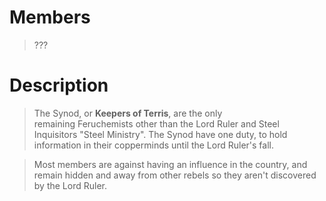 # Members
>???
# Description 
>The Synod, or **Keepers of Terris**, are the only remaining Feruchemists other than the Lord Ruler and Steel Inquisitors "Steel Ministry". The Synod have one duty, to hold information in their copperminds until the Lord Ruler's fall.

>Most members are against having an influence in the country, and remain hidden and away from other rebels so they aren't discovered by the Lord Ruler.